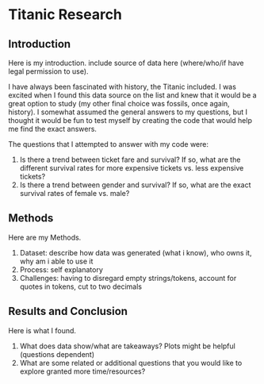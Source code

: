 # Titanic Research


## Introduction

Here is my introduction. include source of data here (where/who/if have legal permission to use).

I have always been fascinated with history, the Titanic included. I was excited when I found this data source on the list and knew that it would be a great option to study (my other final choice was fossils, once again, history). I somewhat assumed the general answers to my questions, but I thought it would be fun to test myself by creating the code that would help me find the exact answers.

The questions that I attempted to answer with my code were:
  1. Is there a trend between ticket fare and survival? If so, what are the different survival rates for more expensive tickets vs. less expensive tickets?
  2. Is there a trend between gender and survival? If so, what are the exact survival rates of female vs. male?


## Methods

Here are my Methods.
1. Dataset: describe how data was generated (what i know), who owns it, why am i able to use it
2. Process: self explanatory
3. Challenges: having to disregard empty strings/tokens, account for quotes in tokens, cut to two decimals

## Results and Conclusion

Here is what I found.
1. What does data show/what are takeaways? Plots might be helpful (questions dependent)
2. What are some related or additional questions that you would like to explore granted more time/resources?

